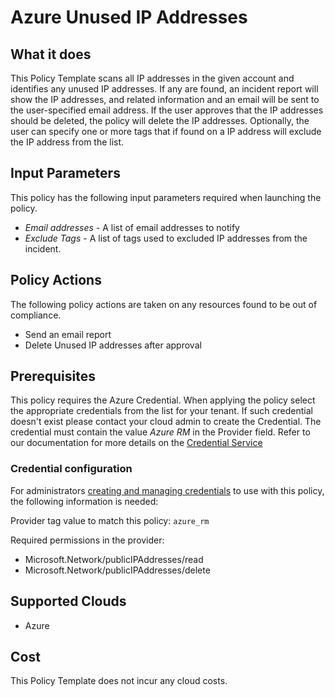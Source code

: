 # Azure Unused IP Addresses

## What it does  

This Policy Template scans all IP addresses in the given account and identifies any unused IP addresses. If any are found, an incident report will show the IP addresses, and related information and an email will be sent to the user-specified email address. If the user approves that the IP addresses should be deleted, the policy will delete the IP addresses. Optionally, the user can specify one or more tags that if found on a IP address will exclude the IP address from the list.

## Input Parameters  

This policy has the following input parameters required when launching the policy.

 - *Email addresses* - A list of email addresses to notify 
 - *Exclude Tags* - A list of tags used to excluded IP addresses from the incident.

## Policy Actions  

The following policy actions are taken on any resources found to be out of compliance.

  - Send an email report    
  - Delete Unused IP addresses after approval

## Prerequisites  

This policy requires the Azure Credential. When applying the policy select the appropriate credentials from the list for your tenant.  If such credential doesn't exist please contact your cloud admin to create the Credential. The credential must contain the value *Azure RM* in the Provider field. Refer to our documentation for more details on the [Credential Service](https://docs.rightscale.com/credentials/)

### Credential configuration

For administrators [creating and managing credentials](https://docs.rightscale.com/policies/users/guides/credential_management.html) to use with this policy, the following information is needed:

Provider tag value to match this policy: `azure_rm`

Required permissions in the provider:

- Microsoft.Network/publicIPAddresses/read
- Microsoft.Network/publicIPAddresses/delete

## Supported Clouds  

- Azure
  
## Cost  

This Policy Template does not incur any cloud costs.